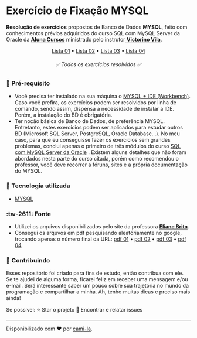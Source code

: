 # Exercício de Fixação MYSQL

**Resolução de exercicios** propostos de Banco de Dados **MYSQL**, feito com conhecimentos prévios adquiridos do curso SQL com MySQL Server da Oracle da [**Aluna Cursos**](https://cursos.alura.com.br/formacao-oracle-mysql "Aluna Cursos") ministrado pelo instrutor[ **Victorino Vila**](https://www.linkedin.com/in/victorino-vila-1a160/ " Victorino Vila").

<p align="center">
<a href="https://github.com/cami-la/exercicios-de-fixacao-MYSQL/tree/master/List01">Lista 01</a> • <a href="https://github.com/cami-la/exercicios-de-fixacao-MYSQL/tree/master/List01">Lista 02</a> • <a href="https://github.com/cami-la/exercicios-de-fixacao-MYSQL/tree/master/List01">Lista 03</a> • <a href="https://github.com/cami-la/exercicios-de-fixacao-MYSQL/tree/master/List01">Lista 04</a>
<h6 align="center"> ✅ Todos os exercícios resolvidos  ✅ </h6></p>

### :stop_sign: Pré-requisito

- Você precisa ter instalado na sua máquina o [MYSQL + IDE (Workbench)](https://dev.mysql.com/downloads/mysql/ "MYSQL + IDE (Workbench)").
Caso você prefira, os exercícios podem ser resolvidos por linha de comando, sendo assim, dispensa a necessidade de instalar a IDE. Porém, a instalação do BD é obrigatória.
- Ter noção básica de Banco de Dados, de preferência MYSQL.
Entretanto, estes exercícios podem ser aplicados para estudar outros BD (Microsoft SQL Server, PostgreSQL, Oracle Database...).
No meu caso, para que eu conseguisse fazer os exercícios sem grandes problemas, conclui apenas o primeiro de três módulos do curso  [SQL com MySQL Server da Oracle](https://cursos.alura.com.br/formacao-oracle-mysql "SQL com MySQL Server da Oracle") .
Existem alguns detalhes que não foram abordados nesta parte do curso citada, porém como recomendou o professor, você deve recorrer a fóruns, sites e a própria documentação do MYSQL.

### 🚀 Tecnologia utilizada

- [MYSQL](https://www.mysql.com/ "MYSQL")

### :tw-2611: Fonte

- Utilizei os arquivos disponibilizados pelo site da professora [**Eliane Brito**](http://www.ebrito.com.br "ebrito").
- Consegui os arquvos em pdf pesquisando aleatóriamente no google, trocando apenas o número final da URL: <a href="http://www.ebrito.com.br/profa-elaine/EX1.pdf"> pdf 01</a> • <a href="http://www.ebrito.com.br/profa-elaine/EX2.pdf">pdf 02</a> • <a href="http://www.ebrito.com.br/profa-elaine/EX3.pdf">pdf 03</a> • <a href="http://www.ebrito.com.br/profa-elaine/EX4.pdf">pdf 04</a>

### 🤝 Contribuindo
Esses repositório foi criado para fins de estudo, então contribua com ele.
Se te ajudei de alguma forma, ficarei feliz em receber uma mensagem e/ou e-mail. Será interessante saber um pouco sobre sua trajetória no mundo da programação e compartilhar a minha.
Ah, tenho muitas dicas e preciso mais ainda!

Se possível:
⭐️  Star o projeto
🐛 Encontrar e relatar issues


------------

Disponibilizado com ♥ por [cami-la](https://www.linkedin.com/in/cami-la/ "cami-la").